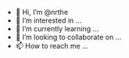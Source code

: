 - 👋 Hi, I’m @nrthe
- 👀 I’m interested in ...
- 🌱 I’m currently learning ...
- 💞️ I’m looking to collaborate on ...
- 📫 How to reach me ...

<!---
nrthe/nrthe is a ✨ special ✨ repository because its `README.md` (this file) appears on your GitHub profile.
You can click the Preview link to take a look at your changes.
--->
